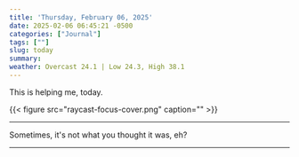 ```yaml
---
title: 'Thursday, February 06, 2025'
date: 2025-02-06 06:45:21 -0500
categories: ["Journal"]
tags: [""]
slug: today
summary: 
weather: Overcast 24.1 | Low 24.3, High 38.1
---
```


This is helping me, today.

{{< figure src="raycast-focus-cover.png" caption="" >}}

----

Sometimes, it's not what you thought it was, eh?

----

